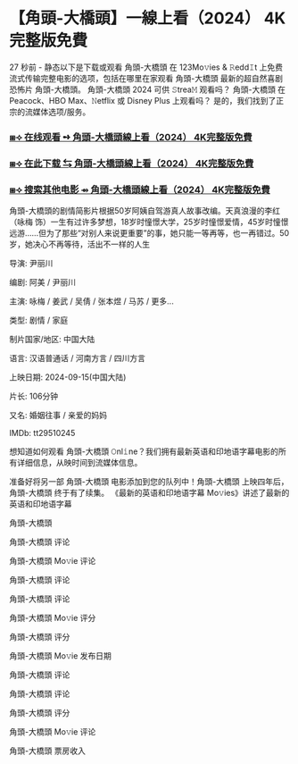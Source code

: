 # 【角頭-大橋頭】一線上看（2024） 4K完整版免費

27 秒前 - 静态以下是下载或观看 角頭-大橋頭 在 123Mo𝚟ies & 𝚁edd𝙸t 上免费流式传输完整电影的选项，包括在哪里在家观看 角頭-大橋頭 最新的超自然喜剧恐怖片 角頭-大橋頭。 角頭-大橋頭 2024 可供 𝚂trea𝙼 观看吗？ 角頭-大橋頭 在 Peacock、HBO Max、𝙽etflix 或 Disney Plus 上观看吗？ 是的，我们找到了正宗的流媒体选项/服务。

<h3><a href="https://t.co/qtEmCSk8th">⧆⟢ 在线观看 ➺ 角頭-大橋頭線上看（2024） 4K完整版免費</a></h3>

<h3><a href="https://t.co/qtEmCSk8th">⧆⟢ 在此下载 ⇆ 角頭-大橋頭線上看（2024） 4K完整版免費</a></h3>

<h3><a href="https://t.co/qtEmCSk8th">⧆⟢ 搜索其他电影 ⇴ 角頭-大橋頭線上看（2024） 4K完整版免費</a></h3>

角頭-大橋頭的剧情简影片根据50岁阿姨自驾游真人故事改编。天真浪漫的李红（咏梅 饰）一生有过许多梦想，18岁时憧憬大学，25岁时憧憬爱情，45岁时憧憬远游……但为了那些“对别人来说更重要”的事，她只能一等再等，也一再错过。50岁，她决心不再等待，活出不一样的人生

导演: 尹丽川

编剧: 阿美 / 尹丽川

主演: 咏梅 / 姜武 / 吴倩 / 张本煜 / 马苏 / 更多...

类型: 剧情 / 家庭

制片国家/地区: 中国大陆

语言: 汉语普通话 / 河南方言 / 四川方言

上映日期: 2024-09-15(中国大陆)

片长: 106分钟

又名: 婚姻往事 / 亲爱的妈妈

IMDb: tt29510245

想知道如何观看 角頭-大橋頭 𝙾nl𝚒ne？我们拥有最新英语和印地语字幕电影的所有详细信息，从映时间到流媒体信息。

准备好将另一部 角頭-大橋頭 电影添加到您的队列中！角頭-大橋頭 上映四年后，角頭-大橋頭 终于有了续集。 《最新的英语和印地语字幕 Mo𝚟ies》讲述了最新的英语和印地语字幕

角頭-大橋頭

角頭-大橋頭 评论

角頭-大橋頭 Mo𝚟ie 评论

角頭-大橋頭 评论

角頭-大橋頭 评论

角頭-大橋頭 Mo𝚟ie 评分

角頭-大橋頭 评分

角頭-大橋頭 Mo𝚟ie 发布日期

角頭-大橋頭 评论

角頭-大橋頭 评论

角頭-大橋頭 评分

角頭-大橋頭 Mo𝚟ie 评论

角頭-大橋頭 票房收入
